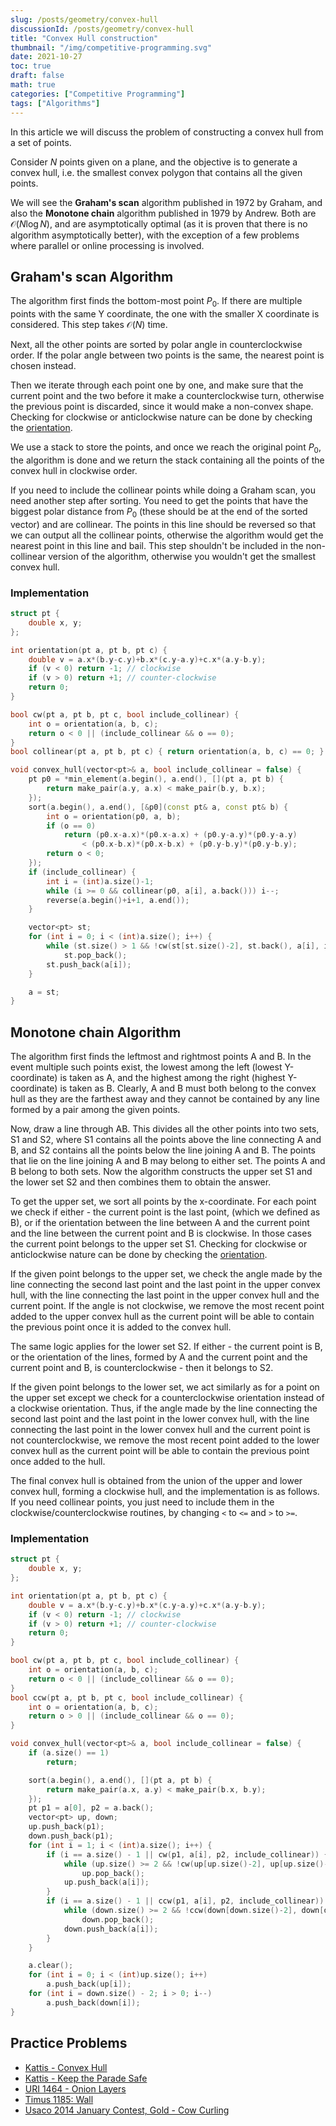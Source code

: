 ```yaml
---
slug: /posts/geometry/convex-hull
discussionId: /posts/geometry/convex-hull
title: "Convex Hull construction"
thumbnail: "/img/competitive-programming.svg"
date: 2021-10-27
toc: true
draft: false
math: true
categories: ["Competitive Programming"]
tags: ["Algorithms"]
---
```


In this article we will discuss the problem of constructing a convex hull from a set of points.

Consider $N$ points given on a plane, and the objective is to generate a convex hull, i.e. the smallest
convex polygon that contains all the given points.

We will see the **Graham's scan** algorithm published in 1972 by Graham, and
also the **Monotone chain** algorithm published in 1979 by Andrew. Both
are $\mathcal{O}(N \log N)$, and are asymptotically optimal (as it is proven that there
is no algorithm asymptotically better), with the exception of a few problems where
parallel or online processing is involved.

## Graham's scan Algorithm
The algorithm first finds the bottom-most point $P_0$. If there are multiple points
with the same Y coordinate, the one with the smaller X coordinate is considered. This
step takes $\mathcal{O}(N)$ time.

Next, all the other points are sorted by polar angle in counterclockwise order.
If the polar angle between two points is the same, the nearest point is chosen instead.

Then we iterate through each point one by one, and make sure that the current
point and the two before it make a counterclockwise turn, otherwise the previous
point is discarded, since it would make a non-convex shape. Checking for clockwise or anticlockwise
nature can be done by checking the [orientation](./geometry/oriented-triangle-area.html).

We use a stack to store the points, and once we reach the original point $P_0$,
the algorithm is done and we return the stack containing all the points of the
convex hull in clockwise order.

If you need to include the collinear points while doing a Graham scan, you need
another step after sorting. You need to get the points that have the biggest
polar distance from $P_0$ (these should be at the end of the sorted vector) and are collinear.
The points in this line should be reversed so that we can output all the
collinear points, otherwise the algorithm would get the nearest point in this
line and bail. This step shouldn't be included in the non-collinear version
of the algorithm, otherwise you wouldn't get the smallest convex hull.

### Implementation

```cpp graham_scan
struct pt {
    double x, y;
};

int orientation(pt a, pt b, pt c) {
    double v = a.x*(b.y-c.y)+b.x*(c.y-a.y)+c.x*(a.y-b.y);
    if (v < 0) return -1; // clockwise
    if (v > 0) return +1; // counter-clockwise
    return 0;
}

bool cw(pt a, pt b, pt c, bool include_collinear) {
    int o = orientation(a, b, c);
    return o < 0 || (include_collinear && o == 0);
}
bool collinear(pt a, pt b, pt c) { return orientation(a, b, c) == 0; }

void convex_hull(vector<pt>& a, bool include_collinear = false) {
    pt p0 = *min_element(a.begin(), a.end(), [](pt a, pt b) {
        return make_pair(a.y, a.x) < make_pair(b.y, b.x);
    });
    sort(a.begin(), a.end(), [&p0](const pt& a, const pt& b) {
        int o = orientation(p0, a, b);
        if (o == 0)
            return (p0.x-a.x)*(p0.x-a.x) + (p0.y-a.y)*(p0.y-a.y)
                < (p0.x-b.x)*(p0.x-b.x) + (p0.y-b.y)*(p0.y-b.y);
        return o < 0;
    });
    if (include_collinear) {
        int i = (int)a.size()-1;
        while (i >= 0 && collinear(p0, a[i], a.back())) i--;
        reverse(a.begin()+i+1, a.end());
    }

    vector<pt> st;
    for (int i = 0; i < (int)a.size(); i++) {
        while (st.size() > 1 && !cw(st[st.size()-2], st.back(), a[i], include_collinear))
            st.pop_back();
        st.push_back(a[i]);
    }

    a = st;
}
```

## Monotone chain Algorithm
The algorithm first finds the leftmost and rightmost points A and B. In the event multiple such points exist,
the lowest among the left (lowest Y-coordinate) is taken as A, and the highest among the right (highest Y-coordinate)
is taken as B. Clearly, A and B must both belong to the convex hull as they are the farthest away and they cannot be contained
by any line formed by a pair among the given points.

Now, draw a line through AB. This divides all the other points into two sets, S1 and S2, where S1 contains all the points
above the line connecting A and B, and S2 contains all the points below the line joining A and B. The points that lie on
the line joining A and B may belong to either set. The points A and B belong to both sets. Now the algorithm
constructs the upper set S1 and the lower set S2 and then combines them to obtain the answer. 

To get the upper set, we sort all points by the x-coordinate. For each point we check if either - the current point is the last point,
(which we defined as B), or if the orientation between the line between A and the current point and the line between the current point and B is clockwise. In those cases the 
current point belongs to the upper set S1. Checking for clockwise or anticlockwise nature can be done by checking the [orientation](./geometry/oriented-triangle-area.html).

If the given point belongs to the upper set, we check the angle made by the line connecting the second last point and the last point in the upper convex hull,
with the line connecting the last point in the upper convex hull and the current point. If the angle is not clockwise, we remove the most recent point added
to the upper convex hull as the current point will be able to contain the previous point once it is added to the convex
hull.

The same logic applies for the lower set S2. If either - the current point is B, or the orientation of the lines, formed by A and the 
current point and the current point and B, is counterclockwise - then it belongs to S2.

If the given point belongs to the lower set, we act similarly as for a point on the upper set except we check for a counterclockwise
orientation instead of a clockwise orientation. Thus, if the angle made by the line connecting the second last point and the last point in the lower convex hull,
with the line connecting the last point in the lower convex hull and the current point is not counterclockwise, we remove the most recent point added to the lower convex hull as the current point will be able to contain
the previous point once added to the hull.

The final convex hull is obtained from the union of the upper and lower convex hull, forming a clockwise hull, and the implementation is as follows.
If you need collinear points, you just need to include them in the clockwise/counterclockwise routines, by changing `<` to `<=` and `>` to `>=`.

### Implementation

```cpp monotone_chain
struct pt {
    double x, y;
};

int orientation(pt a, pt b, pt c) {
    double v = a.x*(b.y-c.y)+b.x*(c.y-a.y)+c.x*(a.y-b.y);
    if (v < 0) return -1; // clockwise
    if (v > 0) return +1; // counter-clockwise
    return 0;
}

bool cw(pt a, pt b, pt c, bool include_collinear) {
    int o = orientation(a, b, c);
    return o < 0 || (include_collinear && o == 0);
}
bool ccw(pt a, pt b, pt c, bool include_collinear) {
    int o = orientation(a, b, c);
    return o > 0 || (include_collinear && o == 0);
}

void convex_hull(vector<pt>& a, bool include_collinear = false) {
    if (a.size() == 1)
        return;

    sort(a.begin(), a.end(), [](pt a, pt b) {
        return make_pair(a.x, a.y) < make_pair(b.x, b.y);
    });
    pt p1 = a[0], p2 = a.back();
    vector<pt> up, down;
    up.push_back(p1);
    down.push_back(p1);
    for (int i = 1; i < (int)a.size(); i++) {
        if (i == a.size() - 1 || cw(p1, a[i], p2, include_collinear)) {
            while (up.size() >= 2 && !cw(up[up.size()-2], up[up.size()-1], a[i], include_collinear))
                up.pop_back();
            up.push_back(a[i]);
        }
        if (i == a.size() - 1 || ccw(p1, a[i], p2, include_collinear)) {
            while (down.size() >= 2 && !ccw(down[down.size()-2], down[down.size()-1], a[i], include_collinear))
                down.pop_back();
            down.push_back(a[i]);
        }
    }

    a.clear();
    for (int i = 0; i < (int)up.size(); i++)
        a.push_back(up[i]);
    for (int i = down.size() - 2; i > 0; i--)
        a.push_back(down[i]);
}
```

## Practice Problems

* [Kattis - Convex Hull](https://open.kattis.com/problems/convexhull)
* [Kattis - Keep the Parade Safe](https://open.kattis.com/problems/parade)
* [URI 1464 - Onion Layers](https://www.urionlinejudge.com.br/judge/en/problems/view/1464)
* [Timus 1185: Wall](http://acm.timus.ru/problem.aspx?space=1&num=1185)
* [Usaco 2014 January Contest, Gold - Cow Curling](http://usaco.org/index.php?page=viewproblem2&cpid=382)
